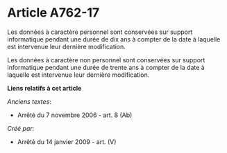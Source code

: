 # Article A762-17

Les données à caractère personnel sont conservées sur support informatique pendant une durée de dix ans à compter de la date
à laquelle est intervenue leur dernière modification.

Les données à caractère non personnel sont conservées sur support informatique pendant une durée de trente ans à compter de
la date à laquelle est intervenue leur dernière modification.

**Liens relatifs à cet article**

_Anciens textes_:

  - Arrêté du 7 novembre 2006 - art. 8 (Ab)

_Créé par_:

  - Arrêté du 14 janvier 2009 - art. (V)
